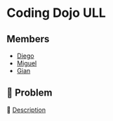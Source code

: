# Coding Dojo ULL

## Members

- [Diego](https://github.com/alu0101337975)
- [Miguel](https://github.com/miordev)
- [Gian](https://github.com/GianLBD)

## 🤔 Problem

🚀 [Description](https://github.com/vfarcic/mars-rover-kata-java)
